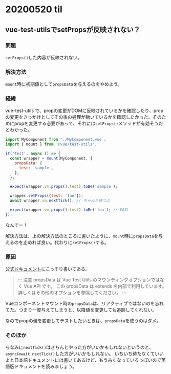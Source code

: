 # 20200520 til

## vue-test-utilsでsetPropsが反映されない？

### 問題

`setProps()`した内容が反映されない。

### 解決方法

`mount`時に初期値として`propsData`を与えるのをやめよう。

### 経緯

vue-test-utils で、propの変更がDOMに反映されているかを確認したり、propの変更をきっかけとしてその後の処理が動いているかを確認したかった。そのためにpropを変更する必要があって、それには`setProps()`メソッドが有効そうだとわかった。

```js
import MyComponent from './MyComponent.vue`;
import { mount } from '@vue/test-utils';

it('test', async () => {
  const wrapper = mount(MyComponent, {
    propsData: {
      test: 'sample',
    },
  };

  expect(wrapper.vm.props().test).toBe('sample');

  wrapper.setProps({test: 'foo'});
  await wrapper.vm.nextTick(); // ちゃんと待つよ

  expect(wrapper.vm.props().test).toBe('foo'); // FAIL
});
```

なんでー！

解決方法は、上の解決方法のところに書いたように、`mount`時に`propsData`を与えるのを止めれば良い。代わりに`setProps()`する。

### 原因

[公式ドキュメント](https://vue-test-utils.vuejs.org/ja/api/options.html#propsdata)にこっそり書いてある。

> ::: 注意 propsData は Vue Test Utils のマウンティングオプションではなく Vue API です。 この propsData は extends を内部で利用しています。 詳しくはその他のオプションを参照してください。 :::

Vueコンポーネントマウント時の`propsData`は、リアクティブではないのを忘れてた。つまり一度与えてしまうと、以降値を変更しても追跡してくれない。

なのでpropの値を変更してテストしたいときは、`propsData`を使うのはダメ。

### そのほか

ちなみに`nextTick()`はきちんとやった方がいいかもしれないというのと、`async`/`await nextTick()`した方がいいかもしれない。
いちいち待たなくていいよと日本語ドキュメントには書いてあるけど、もう古くなっているっぽいので英語版ドキュメントを読みましょう。
